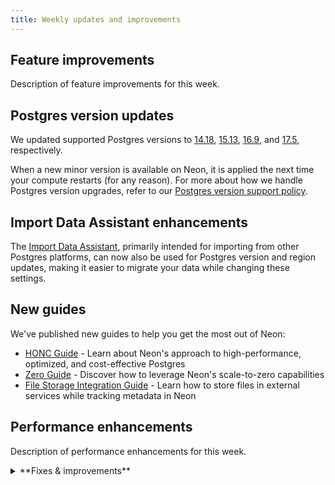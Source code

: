 ```yaml
---
title: Weekly updates and improvements
---
```


## Feature improvements

Description of feature improvements for this week.

## Postgres version updates

We updated supported Postgres versions to [14.18](https://www.postgresql.org/docs/release/14.18/), [15.13](https://www.postgresql.org/docs/release/15.13/), [16.9](https://www.postgresql.org/docs/release/16.9/), and [17.5](https://www.postgresql.org/docs/release/17.5/), respectively.

When a new minor version is available on Neon, it is applied the next time your compute restarts (for any reason). For more about how we handle Postgres version upgrades, refer to our [Postgres version support policy](/docs/postgresql/postgres-version-policy).

## Import Data Assistant enhancements

The [Import Data Assistant](/docs/import/import-data-assistant), primarily intended for importing from other Postgres platforms, can now also be used for Postgres version and region updates, making it easier to migrate your data while changing these settings.

## New guides

We've published new guides to help you get the most out of Neon:

- [HONC Guide](https://neon.tech/guides/honc) - Learn about Neon's approach to high-performance, optimized, and cost-effective Postgres
- [Zero Guide](https://neon.tech/guides/zero) - Discover how to leverage Neon's scale-to-zero capabilities
- [File Storage Integration Guide](/docs/guides/file-storage) - Learn how to store files in external services while tracking metadata in Neon

## Performance enhancements

Description of performance enhancements for this week.

<details>

<summary>**Fixes & improvements**</summary>

- **Neon Console**

  - Improvement 1
  - Improvement 2

- **Neon API**

  - API improvement

- **Neon CLI**

  - CLI improvement

- **Drizzle Studio update**

  We updated the Drizzle Studio integration that powers the **Tables** page in the Neon Console to version 1.0.21. For the latest improvements and fixes, see the [Neon Drizzle Studio Integration Changelog](https://github.com/neondatabase/neon-drizzle-studio-changelog/blob/main/CHANGELOG.md).

</details>
